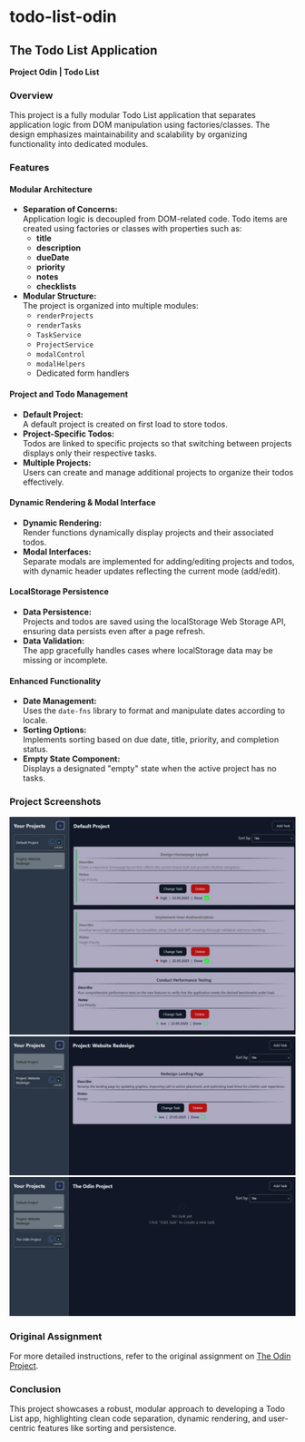# todo-list-odin

## The Todo List Application

**Project Odin | Todo List**

### Overview

This project is a fully modular Todo List application that separates application logic from DOM manipulation using factories/classes. The design emphasizes maintainability and scalability by organizing functionality into dedicated modules.

### Features

#### Modular Architecture

- **Separation of Concerns:**  
  Application logic is decoupled from DOM-related code. Todo items are created using factories or classes with properties such as:
  - **title**
  - **description**
  - **dueDate**
  - **priority**
  - **notes**
  - **checklists**
- **Modular Structure:**  
  The project is organized into multiple modules:
  - `renderProjects`
  - `renderTasks`
  - `TaskService`
  - `ProjectService`
  - `modalControl`
  - `modalHelpers`
  - Dedicated form handlers

#### Project and Todo Management

- **Default Project:**  
  A default project is created on first load to store todos.
- **Project-Specific Todos:**  
  Todos are linked to specific projects so that switching between projects displays only their respective tasks.
- **Multiple Projects:**  
  Users can create and manage additional projects to organize their todos effectively.

#### Dynamic Rendering & Modal Interface

- **Dynamic Rendering:**  
  Render functions dynamically display projects and their associated todos.
- **Modal Interfaces:**  
  Separate modals are implemented for adding/editing projects and todos, with dynamic header updates reflecting the current mode (add/edit).

#### LocalStorage Persistence

- **Data Persistence:**  
  Projects and todos are saved using the localStorage Web Storage API, ensuring data persists even after a page refresh.
- **Data Validation:**  
  The app gracefully handles cases where localStorage data may be missing or incomplete.

#### Enhanced Functionality

- **Date Management:**  
  Uses the `date-fns` library to format and manipulate dates according to locale.
- **Sorting Options:**  
  Implements sorting based on due date, title, priority, and completion status.
- **Empty State Component:**  
  Displays a designated "empty" state when the active project has no tasks.

### Project Screenshots

![Screenshot1](src/assets/images/screen1.webp)  
![Screenshot2](src/assets/images/screen2.webp)  
![Screenshot3](src/assets/images/screen3.webp)

### Original Assignment

For more detailed instructions, refer to the original assignment on [The Odin Project](https://www.theodinproject.com/lessons/node-path-javascript-todo-list).

### Conclusion

This project showcases a robust, modular approach to developing a Todo List app, highlighting clean code separation, dynamic rendering, and user-centric features like sorting and persistence.
